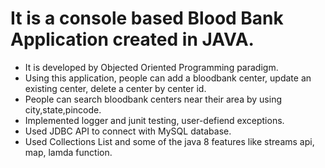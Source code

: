 # It is a console based Blood Bank Application created in JAVA.
 * It is developed by Objected Oriented Programming paradigm.
 * Using this application, people can add a bloodbank center, update an existing center, delete a center by center id.
 * People can search bloodbank centers near their area by using city,state,pincode.
 * Implemented logger and junit testing, user-defiend exceptions.
 * Used JDBC API to connect with MySQL database.
 * Used Collections List and some of the java 8 features like streams api, map, lamda function.
